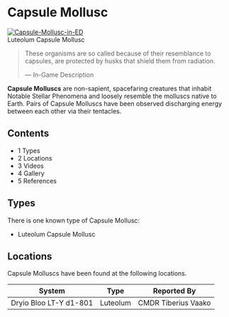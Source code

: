 # Capsule Mollusc
[![Capsule-Mollusc-in-ED](https://static.wikia.nocookie.net/elite-dangerous/images/b/b8/Capsule-Mollusc-in-ED.png/revision/latest/scale-to-width-down/300?cb=20190113000121)](https://static.wikia.nocookie.net/elite-dangerous/images/b/b8/Capsule-Mollusc-in-ED.png/revision/latest?cb=20190113000121) 	 		 			 		 		 		 			
Luteolum Capsule Mollusc
 		 	 

> 
> 
> These organisms are so called because of their resemblance to capsules, are protected by husks that shield them from radiation.
> 
> 
> — In-Game Description
> 

**Capsule Molluscs** are non-sapient, spacefaring creatures that inhabit Notable Stellar Phenomena and loosely resemble the molluscs native to Earth. Pairs of Capsule Molluscs have been observed discharging energy between each other via their tentacles.

## Contents

- 1 Types
- 2 Locations
- 3 Videos
- 4 Gallery
- 5 References

## Types

There is one known type of Capsule Mollusc:

- Luteolum Capsule Mollusc

## Locations

Capsule Molluscs have been found at the following locations.

| System | Type | Reported By |
| --- | --- | --- |
| Dryio Bloo LT-Y d1-801 | Luteolum | CMDR Tiberius Vaako |